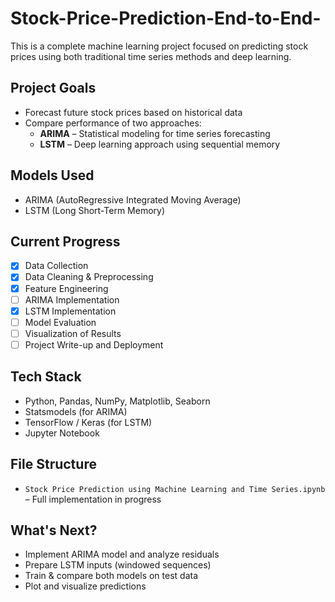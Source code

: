 # Stock-Price-Prediction-End-to-End-

This is a complete machine learning project focused on predicting stock prices using both traditional time series methods and deep learning.

##  Project Goals
- Forecast future stock prices based on historical data
- Compare performance of two approaches:
  - **ARIMA** – Statistical modeling for time series forecasting
  - **LSTM** – Deep learning approach using sequential memory

##  Models Used
- ARIMA (AutoRegressive Integrated Moving Average)
- LSTM (Long Short-Term Memory)

## Current Progress
- [x] Data Collection
- [x] Data Cleaning & Preprocessing
- [x] Feature Engineering
- [ ] ARIMA Implementation
- [x] LSTM Implementation
- [ ] Model Evaluation
- [ ] Visualization of Results
- [ ] Project Write-up and Deployment

## Tech Stack
- Python, Pandas, NumPy, Matplotlib, Seaborn
- Statsmodels (for ARIMA)
- TensorFlow / Keras (for LSTM)
- Jupyter Notebook

## File Structure
- `Stock Price Prediction using Machine Learning and Time Series.ipynb` – Full implementation in progress

## What's Next?
- Implement ARIMA model and analyze residuals
- Prepare LSTM inputs (windowed sequences)
- Train & compare both models on test data
- Plot and visualize predictions
